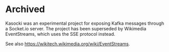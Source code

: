 # Archived

Kasocki was an experimental project for exposing Kafka messages
through a Socket.io server. The project has been superseded by
Wikimedia EventStreams, which uses the SSE protocol instead.

See also <https://wikitech.wikimedia.org/wiki/EventStreams>.
